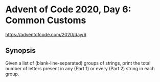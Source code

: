 # Advent of Code 2020, Day 6: Common Customs

https://adventofcode.com/2020/day/6

## Synopsis

Given a list of (blank-line-separated) groups of strings, print the total number of letters present in any (Part 1) or every (Part 2) string in each group.
